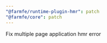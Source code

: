 ```yaml
---
"@farmfe/runtime-plugin-hmr": patch
"@farmfe/core": patch
---
```


Fix multiple page application hmr error
